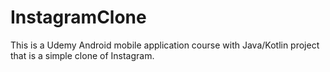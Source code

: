 # InstagramClone

This is a Udemy Android mobile application course with Java/Kotlin project that is a simple clone of Instagram.
